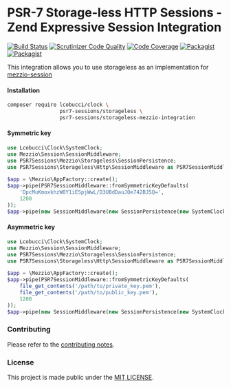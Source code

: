 # PSR-7 Storage-less HTTP Sessions - Zend Expressive Session Integration

[![Build Status](https://travis-ci.org/psr7-sessions/storageless-mezzio-integration.svg)](https://travis-ci.org/psr7-sessions/storageless-mezzio-integration)
[![Scrutinizer Code Quality](https://scrutinizer-ci.com/g/psr7-sessions/storageless-mezzio-integration/badges/quality-score.png?b=master)](https://scrutinizer-ci.com/g/psr7-sessions/storageless-mezzio-integration/?branch=master)
[![Code Coverage](https://scrutinizer-ci.com/g/psr7-sessions/storageless-mezzio-integration/badges/coverage.png?b=master)](https://scrutinizer-ci.com/g/psr7-sessions/storageless-mezzio-integration/?branch=master)
[![Packagist](https://img.shields.io/packagist/v/psr7-sessions/storageless-mezzio-integration.svg)](https://packagist.org/packages/psr7-sessions/storageless-mezzio-integration)
[![Packagist](https://img.shields.io/packagist/vpre/psr7-sessions/storageless-mezzio-integration.svg)](https://packagist.org/packages/psr7-sessions/storageless-mezzio-integration)

This integration allows you to use storageless as an implementation for [mezzio-session][1]

#### Installation

```sh
composer require lcobucci/clock \
                 psr7-sessions/storageless \
                 psr7-sessions/storageless-mezzio-integration
```

#### Symmetric key

```php
use Lcobucci\Clock\SystemClock;
use Mezzio\Session\SessionMiddleware;
use PSR7Sessions\Mezzio\Storageless\SessionPersistence;
use PSR7Sessions\Storageless\Http\SessionMiddleware as PSR7SessionMiddleware;

$app = \Mezzio\AppFactory::create();
$app->pipe(PSR7SessionMiddleware::fromSymmetricKeyDefaults(
    'OpcMuKmoxkhzW0Y1iESpjWwL/D3UBdDauJOe742BJ5Q=',
    1200
));
$app->pipe(new SessionMiddleware(new SessionPersistence(new SystemClock())));
```

#### Asymmetric key

```php
use Lcobucci\Clock\SystemClock;
use Mezzio\Session\SessionMiddleware;
use PSR7Sessions\Mezzio\Storageless\SessionPersistence;
use PSR7Sessions\Storageless\Http\SessionMiddleware as PSR7SessionMiddleware;

$app = \Mezzio\AppFactory::create();
$app->pipe(PSR7SessionMiddleware::fromSymmetricKeyDefaults(
    file_get_contents('/path/to/private_key.pem'),
    file_get_contents('/path/to/public_key.pem'),
    1200
));
$app->pipe(new SessionMiddleware(new SessionPersistence(new SystemClock())));
```

[1]: https://github.com/mezzio/mezzio-session

### Contributing

Please refer to the [contributing notes](CONTRIBUTING.md).

### License

This project is made public under the [MIT LICENSE](LICENSE).
